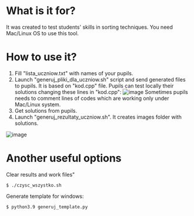 # What is it for?

It was created to test students' skills in sorting techniques. You need Mac/Linux OS to use this tool.

# How to use it?

1. Fill "lista_uczniow.txt" with names of your pupils.
2. Launch "generuj_pliki_dla_uczniow.sh" script and send generated files to pupils. It is based on "kod.cpp" file. Pupils can test locally their solutions changing these lines in "kod.cpp":
![image](https://i.imgur.com/RXgLme0.png)
Sometimes pupils needs to comment lines of codes which are working only under Mac/Linux system.
3. Get solutions from pupils.
4. Launch "generuj_rezultaty_uczniow.sh". It creates images folder with solutions.

![image](https://i.imgur.com/Itdqkwo.png)


# Another useful options

Clear results and work files"

```
$ ./czysc_wszystko.sh
``` 

Generate template for windows:

```
$ python3.9 generuj_template.py
``` 